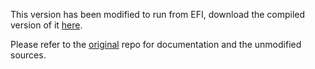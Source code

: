 This version has been modified to run from EFI, download the compiled version of it [here](https://github.com/zearp/VoltageShift/raw/master/VoltageShift-EFI.zip).

Please refer to the [original](https://github.com/sicreative/VoltageShift/blob/master/README.md) repo for documentation and the unmodified sources.

